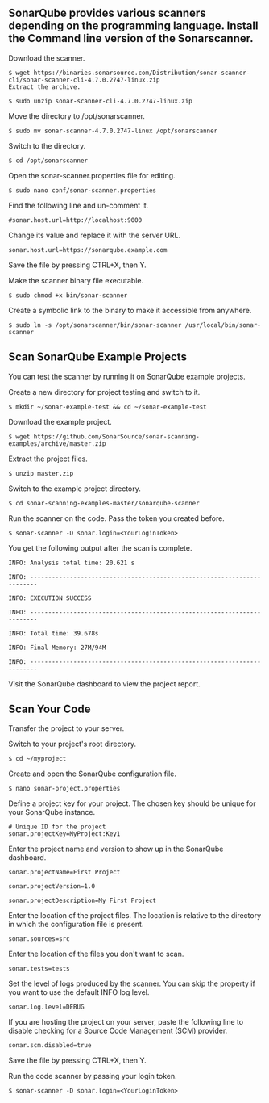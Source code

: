 ## SonarQube provides various scanners depending on the programming language. Install the Command line version of the Sonarscanner.

Download the scanner.
```shell
$ wget https://binaries.sonarsource.com/Distribution/sonar-scanner-cli/sonar-scanner-cli-4.7.0.2747-linux.zip
Extract the archive.
```
```shell
$ sudo unzip sonar-scanner-cli-4.7.0.2747-linux.zip
```
Move the directory to /opt/sonarscanner.

```shell
$ sudo mv sonar-scanner-4.7.0.2747-linux /opt/sonarscanner
```
Switch to the directory.
```shell
$ cd /opt/sonarscanner
```
Open the sonar-scanner.properties file for editing.
```shell
$ sudo nano conf/sonar-scanner.properties
```
Find the following line and un-comment it.
```shell
#sonar.host.url=http://localhost:9000
```
Change its value and replace it with the server URL.
```shell
sonar.host.url=https://sonarqube.example.com
```
Save the file by pressing CTRL+X, then Y.

Make the scanner binary file executable.
```shell
$ sudo chmod +x bin/sonar-scanner
```
Create a symbolic link to the binary to make it accessible from anywhere.
```shell
$ sudo ln -s /opt/sonarscanner/bin/sonar-scanner /usr/local/bin/sonar-scanner
```
## Scan SonarQube Example Projects
You can test the scanner by running it on SonarQube example projects.

Create a new directory for project testing and switch to it.
```shell
$ mkdir ~/sonar-example-test && cd ~/sonar-example-test
```
Download the example project.

```shell
$ wget https://github.com/SonarSource/sonar-scanning-examples/archive/master.zip
```
Extract the project files.

```shell
$ unzip master.zip
```
Switch to the example project directory.
```shell
$ cd sonar-scanning-examples-master/sonarqube-scanner
```
Run the scanner on the code. Pass the token you created before.

```shell
$ sonar-scanner -D sonar.login=<YourLoginToken>
```
You get the following output after the scan is complete.
```shell
INFO: Analysis total time: 20.621 s

INFO: ------------------------------------------------------------------------

INFO: EXECUTION SUCCESS

INFO: ------------------------------------------------------------------------

INFO: Total time: 39.678s

INFO: Final Memory: 27M/94M

INFO: ------------------------------------------------------------------------
```

Visit the SonarQube dashboard to view the project report.

## Scan Your Code
Transfer the project to your server.

Switch to your project's root directory.
```shell
$ cd ~/myproject
```
Create and open the SonarQube configuration file.

```shell
$ nano sonar-project.properties
```
Define a project key for your project. The chosen key should be unique for your SonarQube instance.
```shell
# Unique ID for the project
sonar.projectKey=MyProject:Key1
```
Enter the project name and version to show up in the SonarQube dashboard.
```shell
sonar.projectName=First Project

sonar.projectVersion=1.0

sonar.projectDescription=My First Project
```
Enter the location of the project files. The location is relative to the directory in which the configuration file is present.
```shell
sonar.sources=src
```
Enter the location of the files you don't want to scan.
```shell
sonar.tests=tests
```
Set the level of logs produced by the scanner. You can skip the property if you want to use the default INFO log level.

```shell
sonar.log.level=DEBUG
```
If you are hosting the project on your server, paste the following line to disable checking for a Source Code Management (SCM) provider.
```shell
sonar.scm.disabled=true
```
Save the file by pressing CTRL+X, then Y.

Run the code scanner by passing your login token.
```shell
$ sonar-scanner -D sonar.login=<YourLoginToken>
```

